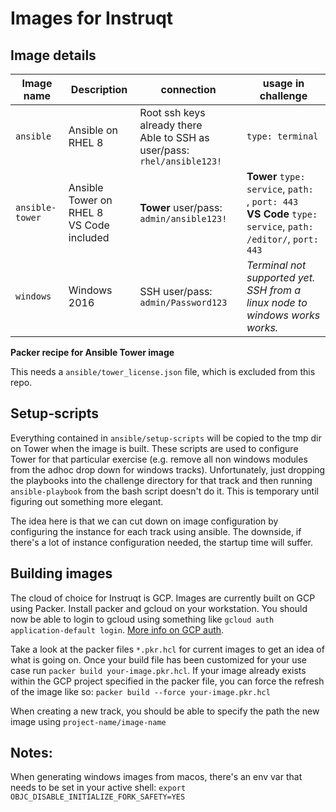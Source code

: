 # Images for Instruqt

## Image details

Image name | Description | connection | usage in challenge
--- | --- | --- | ---
`ansible` | Ansible on RHEL 8 | Root ssh keys already there<br>Able to SSH as user/pass: `rhel/ansible123!` | `type: terminal`
`ansible-tower` | Ansible Tower on RHEL 8<br>VS Code included | **Tower** user/pass: `admin/ansible123!`| **Tower** `type: service`,  `path: `,  `port: 443` <br> **VS Code** `type: service`,  `path: /editor/`,  `port: 443`
`windows` | Windows 2016 | SSH user/pass: `admin/Password123` | *Terminal not supported yet. SSH from a linux node to windows works works.*

**Packer recipe for Ansible Tower image**

This needs a `ansible/tower_license.json` file, which is excluded from this repo.

## Setup-scripts

Everything contained in `ansible/setup-scripts` will be copied to the tmp dir on Tower when the image is built. These scripts are used to configure Tower for that particular exercise (e.g. remove all non windows modules from the adhoc drop down for windows tracks). Unfortunately, just dropping the playbooks into the challenge directory for that track and then running `ansible-playbook` from the bash script doesn't do it. This is temporary until figuring out something more elegant.

The idea here is that we can cut down on image configuration by configuring the instance for each track using ansible. The downside, if there's a lot of instance configuration needed, the startup time will suffer.

## Building images

The cloud of choice for Instruqt is GCP. Images are currently built on GCP using Packer. Install packer and gcloud on your workstation. You should now be able to login to gcloud using something like `gcloud auth application-default login`. [More info on GCP auth](https://cloud.google.com/sdk/gcloud/reference/auth/application-default). 

Take a look at the packer files `*.pkr.hcl` for current images to get an idea of what is going on. Once your build file has been customized for your use case run `packer build your-image.pkr.hcl`. If your image already exists within the GCP project specified in the packer file, you can force the refresh of the image like so: `packer build --force your-image.pkr.hcl`

When creating a new track, you should be able to specify the path the new image using `project-name/image-name`

## Notes:
When generating windows images from macos, there's an env var that needs to be set in your active shell: `export OBJC_DISABLE_INITIALIZE_FORK_SAFETY=YES`
